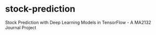 # stock-prediction
Stock Prediction with Deep Learning Models in TensorFlow - A MA2132 Journal Project
